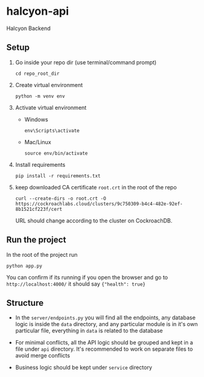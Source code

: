 # halcyon-api
Halcyon Backend

## Setup
1. Go inside your repo dir (use terminal/command prompt)
    ```
    cd repo_root_dir
    ```
1. Create virtual environment
    ```
    python -m venv env
    ```
1. Activate virtual environment
    - Windows
        ```
        env\Scripts\activate
        ```
    - Mac/Linux
        ```
        source env/bin/activate
        ```
      
1. Install requirements
    ```
    pip install -r requirements.txt
    ```

1. keep downloaded CA certificate `root.crt` in the root of the repo 
    ```
    curl --create-dirs -o root.crt -O https://cockroachlabs.cloud/clusters/9c750309-b4c4-482e-92ef-8b1521cf223f/cert
    ```
    URL should change according to the cluster on CockroachDB.

## Run the project
In the root of the project run 
```
python app.py
```

You can confirm if its running if you open the browser and go to 
`http://localhost:4000/` it should say `{"health": true}`

## Structure
- In the `server/endpoints.py` you will find all the endpoints, any database logic is 
inside the `data` directory, and any particular module is in it's own particular
file, everything in `data` is related to the database

- For minimal conflicts, all the API logic should be grouped 
  and kept in a file under `api` directory. It's recommended 
  to work on separate files to avoid merge conflicts
  
- Business logic should be kept under `service` directory
